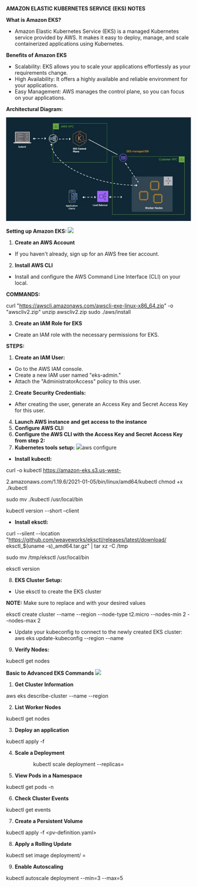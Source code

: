 **AMAZON ELASTIC KUBERNETES SERVICE (EKS) NOTES**  

**What is Amazon EKS?** 

- Amazon Elastic Kubernetes Service (EKS) is a managed Kubernetes service provided by AWS. It makes it easy to deploy, manage, and scale containerized applications using Kubernetes. 

**Benefits of Amazon EKS**    

- Scalability: EKS allows you to scale your applications effortlessly as your requirements change. 
- High Availability: It offers a highly available and reliable environment for your applications. 
- Easy Management: AWS manages the control plane, so you can focus on your applications. 

**Architectural Diagram:** 

![](Aspose.Words.e065ae25-c684-46e7-9500-a0ceb454f79c.003.jpeg)

**Setting up Amazon EKS: ![](Aspose.Words.e065ae25-c684-46e7-9500-a0ceb454f79c.004.png)**

1) **Create an AWS Account** 
- If you haven't already, sign up for an AWS free tier account. 
2) **Install AWS CLI** 
- Install and configure the AWS Command Line Interface (CLI) on your local.

**COMMANDS:** 

curl "https://awscli.amazonaws.com/awscli-exe-linux-x86_64.zip" -o "awscliv2.zip"
unzip awscliv2.zip
sudo ./aws/install

3) **Create an IAM Role for EKS** 
- Create an IAM role with the necessary permissions for EKS. 

**STEPS:** 

1. **Create an IAM User:** 
- Go to the AWS IAM console. 
- Create a new IAM user named "eks-admin." 
- Attach the "AdministratorAccess" policy to this user. 
2. **Create Security Credentials:** 
- After creating the user, generate an Access Key and Secret Access Key for this user. 
4) **Launch AWS instance and get access to the instance** 
4) **Configure AWS CLI:** 
4) **Configure the AWS CLI with the Access Key and Secret Access Key from step 2:** 
7) **Kubernetes tools setup:** ![](Aspose.Words.e065ae25-c684-46e7-9500-a0ceb454f79c.005.png)aws configure 
- **Install kubectl:**

curl -o kubectl https://amazon-eks.s3.us-west-

2\.amazonaws.com/1.19.6/2021-01-05/bin/linux/amd64/kubectl chmod +x ./kubectl 

sudo mv ./kubectl /usr/local/bin 

kubectl version --short –client 

- **Install eksctl:** 

curl --silent --location "https://github.com/weaveworks/eksctl/releases/latest/download/ eksctl\_$(uname -s)\_amd64.tar.gz" | tar xz -C /tmp 

sudo mv /tmp/eksctl /usr/local/bin 

eksctl version 

8) **EKS Cluster Setup:** 
- Use eksctl to create the EKS cluster

**NOTE:** Make sure to replace <cluster-name> and <region> with your desired values 

eksctl create cluster --name <cluster-name> --region <region> --node-type t2.micro --nodes-min 2 --nodes-max 2 

- Update your kubeconfig to connect to the newly created EKS cluster: aws eks update-kubeconfig --region <region> --name <cluster-name> 
9) **Verify Nodes:**

kubectl get nodes 

**Basic to Advanced EKS Commands   ![](Aspose.Words.e065ae25-c684-46e7-9500-a0ceb454f79c.006.png)**

1. **Get Cluster Information** 

aws eks describe-cluster --name <cluster-name> --region <region> 

2. **List Worker Nodes** 

kubectl get nodes 

3. **Deploy an application** 

kubectl apply -f <yaml-file> 

4. **Scale a Deployment** 

   `       `kubectl scale deployment <deployment-name> --replicas=<number> 

5. **View Pods in a Namespace** 

kubectl get pods -n <namespace> 

6. **Check Cluster Events** 

kubectl get events 

7. **Create a Persistent Volume** 

kubectl apply -f <pv-definition.yaml> 

8. **Apply a Rolling Update** 

kubectl set image deployment/<deployment-name> <container-name>=<new- image> 

9. **Enable Autoscaling** 

kubectl autoscale deployment <deployment-name> --min=3 --max=5 
